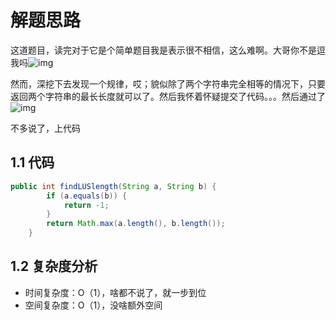 # 解题思路

这道题目，读完对于它是个简单题目我是表示很不相信，这么难啊。大哥你不是逗我吗![img](http://www.biaoqingb.com/uploads/img1/20200724/4435a10060e7476d19ba6ab5c501d0e2.jpg)

然而，深挖下去发现一个规律，哎；貌似除了两个字符串完全相等的情况下，只要返回两个字符串的最长长度就可以了。然后我怀着怀疑提交了代码。。。然后通过了![img](http://www.biaoqingb.com/uploads/img1/20201116/16ce71c57a07c1677e66026a627e88ee.jpg)

不多说了，上代码

## 1.1 代码

```java
public int findLUSlength(String a, String b) {
		if (a.equals(b)) {
			return -1;
		}
		return Math.max(a.length(), b.length());
	}
```

## 1.2 复杂度分析

* 时间复杂度：O（1），啥都不说了，就一步到位
* 空间复杂度：O（1），没啥额外空间